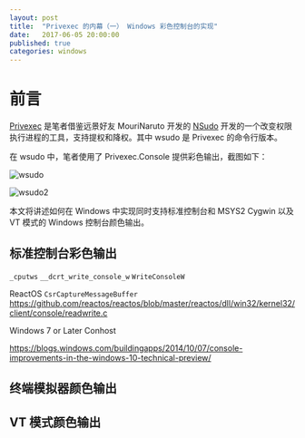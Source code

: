 ```yaml
---
layout: post
title:  "Privexec 的内幕（一） Windows 彩色控制台的实现"
date:   2017-06-05 20:00:00
published: true
categories: windows
---
```


# 前言

[Privexec](https://github.com/M2Team/Privexec) 是笔者借鉴远景好友 MouriNaruto 开发的 [NSudo](https://github.com/M2Team/NSudo) 开发的一个改变权限执行进程的工具，支持提权和降权。其中 wsudo 是 Privexec 的命令行版本。

在 wsudo 中，笔者使用了 Privexec.Console 提供彩色输出，截图如下：

![wsudo](https://raw.githubusercontent.com/M2Team/Privexec/master/images/wsudo.png)


![wsudo2](https://raw.githubusercontent.com/M2Team/Privexec/master/images/wsudo2.png)

本文将讲述如何在 Windows 中实现同时支持标准控制台和 MSYS2 Cygwin 以及 VT 模式的 Windows 控制台颜色输出。

## 标准控制台彩色输出

`_cputws` `__dcrt_write_console_w` `WriteConsoleW`

ReactOS `CsrCaptureMessageBuffer` https://github.com/reactos/reactos/blob/master/reactos/dll/win32/kernel32/client/console/readwrite.c

Windows 7 or Later Conhost

https://blogs.windows.com/buildingapps/2014/10/07/console-improvements-in-the-windows-10-technical-preview/

## 终端模拟器颜色输出


## VT 模式颜色输出

